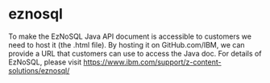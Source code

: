 # eznosql
To make the EzNoSQL Java API document is accessible to customers we need to host it (the .html file). By hosting it on GitHub.com/IBM, we can provide a URL that customers can use to access the Java doc. For details of EzNoSQL, please visit https://www.ibm.com/support/z-content-solutions/eznosql/
